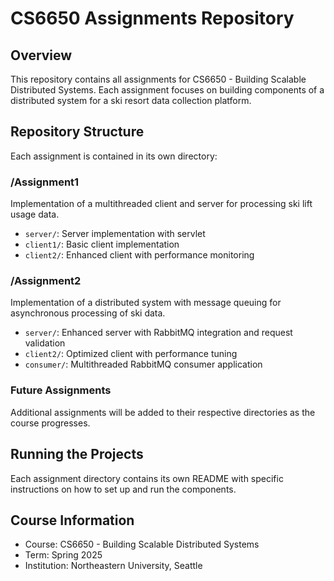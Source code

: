 # CS6650 Assignments Repository

## Overview
This repository contains all assignments for CS6650 - Building Scalable Distributed Systems. Each assignment focuses on building components of a distributed system for a ski resort data collection platform.

## Repository Structure
Each assignment is contained in its own directory:

### /Assignment1
Implementation of a multithreaded client and server for processing ski lift usage data.
- `server/`: Server implementation with servlet
- `client1/`: Basic client implementation
- `client2/`: Enhanced client with performance monitoring

### /Assignment2
Implementation of a distributed system with message queuing for asynchronous processing of ski data.
* `server/`: Enhanced server with RabbitMQ integration and request validation
* `client2/`: Optimized client with performance tuning
* `consumer/`: Multithreaded RabbitMQ consumer application

### Future Assignments
Additional assignments will be added to their respective directories as the course progresses.

## Running the Projects
Each assignment directory contains its own README with specific instructions on how to set up and run the components.

## Course Information
- Course: CS6650 - Building Scalable Distributed Systems
- Term: Spring 2025
- Institution: Northeastern University, Seattle
